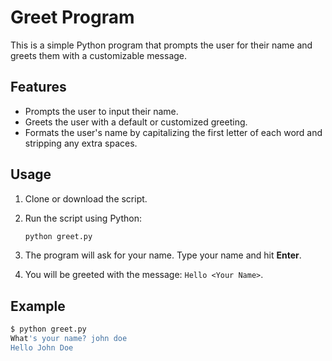 # Greet Program

This is a simple Python program that prompts the user for their name and greets them with a customizable message.

## Features

- Prompts the user to input their name.
- Greets the user with a default or customized greeting.
- Formats the user's name by capitalizing the first letter of each word and stripping any extra spaces.

## Usage

1. Clone or download the script.
2. Run the script using Python:

    ```bash
    python greet.py
    ```

3. The program will ask for your name. Type your name and hit **Enter**.
4. You will be greeted with the message: `Hello <Your Name>`.

## Example

```bash
$ python greet.py
What's your name? john doe
Hello John Doe
```
